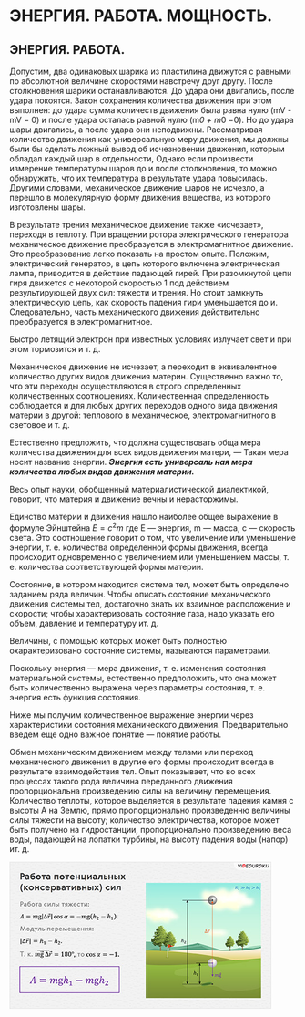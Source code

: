 # __ЭНЕРГИЯ. РАБОТА. МОЩНОСТЬ.__

## __ЭНЕРГИЯ. РАБОТА.__

Допустим, два одинаковых шарика из пластилина движутся с равными по абсолютной величине скоростями навстречу друг другу. После столкновения шарики останавливаются. До удара они двигались, после удара покоятся. Закон сохранения количества движения при этом выполнен: до удара сумма количеств движения была равна нулю (mV - mV = 0) и после удара осталась равной нулю (m*0 + m*0 =0). Но до удара шары двигались, а после удара они неподвижны. Рассматривая количество движения как универсальную меру движения, мы должны были бы сделать ложный вывод об исчезновении движения, которым обладал каждый шар в отдельности, Однако если произвести измерение температуры шаров до и после столкновения, то можно обнаружить, что их температура в результате удара повысилась. Другими словами, механическое движение шаров не исчезло, а перешло в молекулярную форму движения вещества, из которого изготовлены шары. 

В результате трения механическое движение также «исчезает», переходя в теплоту. При вращении ротора электрического генератора механическое движение преобразуется в электромагнитное движение. Это преобразование легко показать на простом опыте. Положим, электрический генератор, в цепь которого включена электрическая лампа, приводится в действие падающей гирей. При разомкнутой цепи гиря движется с некоторой скоростью 1 под действием результирующей двух сил: тяжести и трения. Но стоит замкнуть электрическую цепь, как скорость падения гири уменьшается до и. Следовательно, часть механического движения действительно преобразуется в электромагнитное.

Быстро летящий электрон при известных условиях излучает свет и при этом тормозится и т. д. 

Механическое движение не исчезает, а переходит в эквивалентное количество других видов движения материн. Существенно важно то, что эти переходы осуществляются в строго определенных количественных соотношениях. Количественная определенность соблюдается и для любых других переходов одного вида движения материи в другой: теплового в механическое, электромагнитного в световое и т. д.

Естественно предложить, что должна существовать обща мера количества движения для всех видов движения матери, — Такая мера носит название энергии. ___Энергия есть универсаль ная мера количества любых видов движения материи.___ 

Весь опыт науки, обобщенный материалистической диалектикой, говорит, что материя и движение вечны и нерасторжимы. 

Единство материи и движения нашло наиболее общее выражение в формуле Эйнштейна $E=c^2m$ где Е — энергия, m — масса, с — скорость света. Это соотношение говорит о том, что увеличение или уменьшение энергии, т. е. количества определенной формы движения, всегда происходит одновременно с увеличением или уменьшением массы, т. е. количества соответствующей формы материи. 

Состояние, в котором находится система тел, может быть определено заданием ряда величин. Чтобы описать состояние механического движения системы тел, достаточно знать их взаимное расположение и скорости; чтобы характеризовать состояние газа, надо указать его объем, давление и температуру ит. д. 

Величины, с помощью которых может быть полностью охарактеризовано состояние системы, называются параметрами. 

Поскольку энергия — мера движения, т. е. изменения состояния материальной системы, естественно предположить, что она может быть количественно выражена через параметры состояния, т. е. энергия есть функция состояния. 

Ниже мы получим количественное выражение энергии через характеристики состояния механического движения. Предварительно введем еще одно важное понятие — понятие работы. 

Обмен механическим движением между телами или переход механического движения в другие его формы происходит всегда в результате взаимодействия тел. Опыт показывает, что во всех процессах такого рода величина переданного движения пропорциональна произведению силы на величину перемещения. Количество теплоты, которое выделяется в результате падения камня с высоты А на Землю, прямо пропорционально произведенню величины силы тяжести на высоту; количество электричества, которое может быть получено на гидростанции, пропорционально произведению веса воды, падающей на лопатки турбины, на высоту падения воды (напор) ит. д.



![](./images/ЭРС.jpg)















